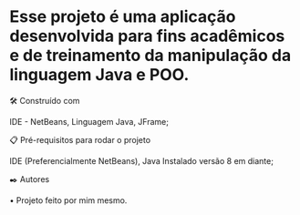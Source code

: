 # Esse projeto é uma aplicação desenvolvida para fins acadêmicos e de treinamento da manipulação da linguagem Java e POO.

🛠️ Construído com

IDE - NetBeans,
Linguagem Java,
JFrame;

📋 Pré-requisitos para rodar o projeto

IDE (Preferencialmente NetBeans),
Java Instalado versão 8 em diante;

✒️ Autores

•	Projeto feito por mim mesmo.
